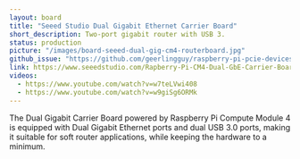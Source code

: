 ```yaml
---
layout: board
title: "Seeed Studio Dual Gigabit Ethernet Carrier Board"
short_description: Two-port gigabit router with USB 3.
status: production
picture: "/images/board-seeed-dual-gig-cm4-routerboard.jpg"
github_issue: "https://github.com/geerlingguy/raspberry-pi-pcie-devices/issues/137"
link: https://www.seeedstudio.com/Rapberry-Pi-CM4-Dual-GbE-Carrier-Board-p-4874.html
videos:
  - https://www.youtube.com/watch?v=w7teLVwi408
  - https://www.youtube.com/watch?v=w9giSg6ORMk
---
```

The Dual Gigabit Carrier Board powered by Raspberry Pi Compute Module 4 is equipped with Dual Gigabit Ethernet ports and dual USB 3.0 ports, making it suitable for soft router applications, while keeping the hardware to a minimum.

